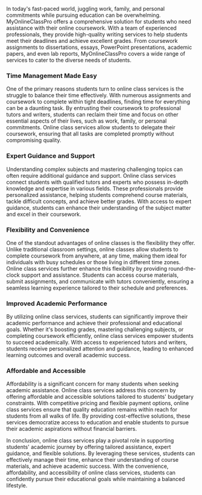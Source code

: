 In today's fast-paced world, juggling work, family, and personal commitments while pursuing education can be overwhelming. MyOnlineClassPro offers a comprehensive solution for students who need assistance with their online coursework. With a team of experienced professionals, they provide high-quality writing services to help students meet their deadlines and achieve excellent grades. From coursework assignments to dissertations, essays, PowerPoint presentations, academic papers, and even lab reports, MyOnlineClassPro covers a wide range of services to cater to the diverse needs of students.
### Time Management Made Easy

One of the primary reasons students turn to online class services is the struggle to balance their time effectively. With numerous assignments and coursework to complete within tight deadlines, finding time for everything can be a daunting task. By entrusting their coursework to professional tutors and writers, students can reclaim their time and focus on other essential aspects of their lives, such as work, family, or personal commitments. Online class services allow students to delegate their coursework, ensuring that all tasks are completed promptly without compromising quality.

### Expert Guidance and Support

Understanding complex subjects and mastering challenging topics can often require additional guidance and support. Online class services connect students with qualified tutors and experts who possess in-depth knowledge and expertise in various fields. These professionals provide personalized assistance, helping students comprehend course materials, tackle difficult concepts, and achieve better grades. With access to expert guidance, students can enhance their understanding of the subject matter and excel in their coursework.

### Flexibility and Convenience

One of the standout advantages of online classes is the flexibility they offer. Unlike traditional classroom settings, online classes allow students to complete coursework from anywhere, at any time, making them ideal for individuals with busy schedules or those living in different time zones. Online class services further enhance this flexibility by providing round-the-clock support and assistance. Students can access course materials, submit assignments, and communicate with tutors conveniently, ensuring a seamless learning experience tailored to their schedule and preferences.

### Improved Academic Performance

By utilizing online class services, students can significantly improve their academic performance and achieve their professional and educational goals. Whether it's boosting grades, mastering challenging subjects, or completing coursework efficiently, online class services empower students to succeed academically. With access to experienced tutors and writers, students receive personalized attention and guidance, leading to enhanced learning outcomes and overall academic success.

### Affordable and Accessible

Affordability is a significant concern for many students when seeking academic assistance. Online class services address this concern by offering affordable and accessible solutions tailored to students' budgetary constraints. With competitive pricing and flexible payment options, online class services ensure that quality education remains within reach for students from all walks of life. By providing cost-effective solutions, these services democratize access to education and enable students to pursue their academic aspirations without financial barriers.

In conclusion, online class services play a pivotal role in supporting students' academic journey by offering tailored assistance, expert guidance, and flexible solutions. By leveraging these services, students can effectively manage their time, enhance their understanding of course materials, and achieve academic success. With the convenience, affordability, and accessibility of online class services, students can confidently pursue their educational goals while maintaining a balanced lifestyle.
